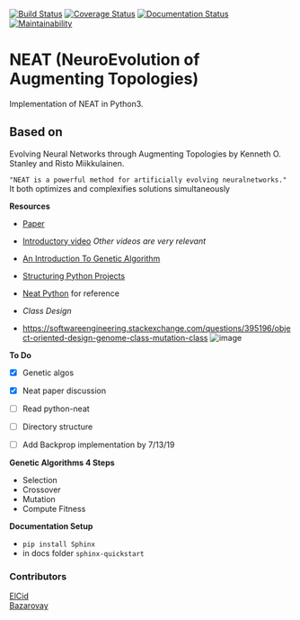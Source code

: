 [![Build Status](https://travis-ci.org/the3eyes/neat.svg?branch=develop)](https://travis-ci.org/the3eyes/neat)
[![Coverage Status](https://coveralls.io/repos/github/the3eyes/neat/badge.svg)](https://coveralls.io/github/the3eyes/neat)
[![Documentation Status](https://readthedocs.org/projects/neatsheat/badge/?version=latest)](https://neatsheat.readthedocs.io/en/latest/?badge=latest)
[![Maintainability](https://api.codeclimate.com/v1/badges/9d7615cfcaa6280ca558/maintainability)](https://codeclimate.com/github/the3eyes/neat/maintainability)

# NEAT (NeuroEvolution of Augmenting Topologies)
Implementation of NEAT in Python3.

## Based on
Evolving Neural Networks through Augmenting Topologies by Kenneth O. Stanley and Risto Miikkulainen.


`"NEAT is a powerful method for artificially evolving neuralnetworks."` It both optimizes and complexifies solutions simultaneously




**Resources**
- [Paper](http://nn.cs.utexas.edu/downloads/papers/stanley.ec02.pdf)
- [Introductory video](https://www.youtube.com/watch?v=VMQOa4-rVxE) _Other videos are very relevant_
- [An Introduction To Genetic Algorithm](https://www.whitman.edu/Documents/Academics/Mathematics/2014/carrjk.pdf)
- [Structuring Python Projects](https://docs.python-guide.org/writing/structure/)
- [Neat Python](https://github.com/CodeReclaimers/neat-python) for reference

- _Class Design_
- https://softwareengineering.stackexchange.com/questions/395196/object-oriented-design-genome-class-mutation-class
![image](https://user-images.githubusercontent.com/7658188/61931139-48ef2500-af99-11e9-88fc-aefadde0fd68.png)

**To Do**

- [x] Genetic algos
- [x] Neat paper discussion
- [ ] Read python-neat
- [ ] Directory structure
- [ ] Add Backprop implementation by 7/13/19


**Genetic Algorithms 4 Steps**

- Selection
- Crossover
- Mutation
- Compute Fitness


**Documentation Setup**
- `pip install Sphinx`
- in docs folder `sphinx-quickstart`

### Contributors
[ElCid](https://github.com/syedmohsinbukhari)<br>
[Bazarovay](https://github.com/bazarovay)
